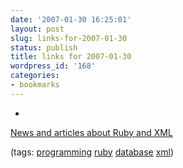 ```yaml
---
date: '2007-01-30 16:25:01'
layout: post
slug: links-for-2007-01-30
status: publish
title: links for 2007-01-30
wordpress_id: '168'
categories:
- bookmarks
---
```



	
  *
		

[ News and articles about Ruby and XML](http://www.rubyxml.com/articles/REXML/MySQL_and_REXML)


		

(tags: [programming](http://del.icio.us/eob/programming) [ruby](http://del.icio.us/eob/ruby) [database](http://del.icio.us/eob/database) [xml](http://del.icio.us/eob/xml))


	



